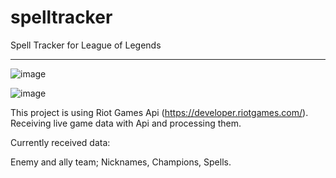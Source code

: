 # spelltracker
Spell Tracker for League of Legends

-----

![image](https://github.com/Lessyzz/Spell-Tracker/assets/102208615/4d5eaa47-c376-41d7-ac19-8dcc98e72374)

![image](https://github.com/Lessyzz/Spell-Tracker/assets/102208615/d5a0bfaa-62a0-4c7b-a826-74814d223eb0)

This project is using Riot Games Api (https://developer.riotgames.com/).
Receiving live game data with Api and processing them.

Currently received data:

Enemy and ally team; Nicknames, Champions, Spells.
